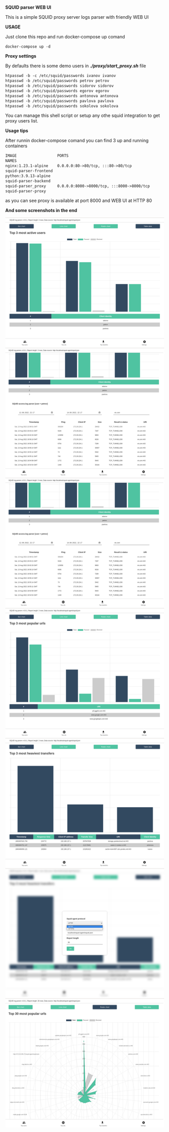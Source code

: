 **SQUID parser WEB UI**

This is a simple SQUID proxy server logs parser with friendly WEB UI

**USAGE**

Just clone this repo and run docker-compose up comand

```
docker-compose up -d
```

**Proxy settings**

By defaults there is some demo users in ***./proxy/start_proxy.sh*** file

```
htpasswd -b -c /etc/squid/passwords ivanov ivanov
htpasswd -b /etc/squid/passwords petrov petrov
htpasswd -b /etc/squid/passwords sidorov sidorov
htpasswd -b /etc/squid/passwords egorov egorov
htpasswd -b /etc/squid/passwords antonova antonova
htpasswd -b /etc/squid/passwords pavlova pavlova
htpasswd -b /etc/squid/passwords sokolova sokolova
```

You can manage this shell script or setup any othe squid integration to get proxy users list.

**Usage tips**

After runnin docker-compose comand you can find 3 up and running containers

```
IMAGE                  PORTS                                       NAMES
nginx:1.23.1-alpine    0.0.0.0:80->80/tcp, :::80->80/tcp           squid-parser-frontend
python:3.9.13-alpine                                               squid-parser-backend
squid-parser_proxy     0.0.0.0:8000->8000/tcp, :::8000->8000/tcp   squid-parser-proxy
```

as you can see proxy is available at port 8000 and WEB UI at HTTP 80

**And some screenshots in the end**

![Screenshot_01](screenshot_01.png)
![Screenshot_02](screenshot_02.png)
![Screenshot_03](screenshot_03.png)
![Screenshot_04](screenshot_04.png)
![Screenshot_05](screenshot_05.png)
![Screenshot_06](screenshot_06.png)
![Screenshot_07](screenshot_07.png)
